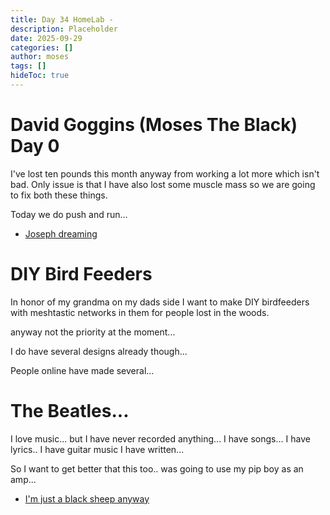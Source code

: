 ```yaml
---
title: Day 34 HomeLab - 
description: Placeholder
date: 2025-09-29
categories: []
author: moses
tags: []
hideToc: true
---
```


# David Goggins (Moses The Black) Day 0

I've lost ten pounds this month anyway from working a lot more which isn't bad.
Only issue is that I have also lost some muscle mass so we are going to fix both these things. 

Today we do push and run...

- [Joseph dreaming](https://www.youtube.com/watch?v=9R3jD3zVGHU)

# DIY Bird Feeders 

In honor of my grandma on my dads side I want to make DIY birdfeeders with meshtastic networks in them for people lost in the woods.

anyway not the priority at the moment...

I do have several designs already though...

People online have made several...

# The Beatles... 

I love music... but I have never recorded anything... I have songs... I have lyrics.. I have guitar music I have written...

So I want to get better that this too.. was going to use my pip boy as an amp...

- [I'm just a black sheep anyway](https://www.youtube.com/watch?v=f-H9bbi0Vyw&list=RDf-H9bbi0Vyw&start_radio=1)
